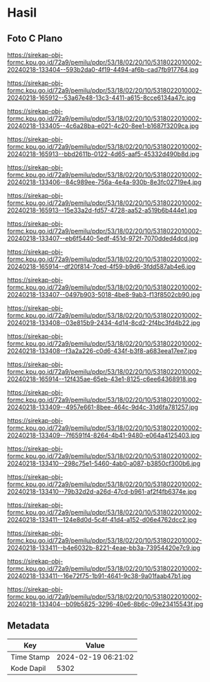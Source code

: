 # Hasil

## Foto C Plano

https://sirekap-obj-formc.kpu.go.id/72a9/pemilu/pdpr/53/18/02/20/10/5318022010002-20240218-133404--593b2da0-4f19-4494-af6b-cad7fb917764.jpg

https://sirekap-obj-formc.kpu.go.id/72a9/pemilu/pdpr/53/18/02/20/10/5318022010002-20240218-165912--53a67e48-13c3-4411-a615-8cce6134a47c.jpg

https://sirekap-obj-formc.kpu.go.id/72a9/pemilu/pdpr/53/18/02/20/10/5318022010002-20240218-133405--4c6a28ba-e021-4c20-8ee1-b1687f3209ca.jpg

https://sirekap-obj-formc.kpu.go.id/72a9/pemilu/pdpr/53/18/02/20/10/5318022010002-20240218-165913--bbd2611b-0122-4d65-aaf5-45332d490b8d.jpg

https://sirekap-obj-formc.kpu.go.id/72a9/pemilu/pdpr/53/18/02/20/10/5318022010002-20240218-133406--84c989ee-756a-4e4a-930b-8e3fc02719e4.jpg

https://sirekap-obj-formc.kpu.go.id/72a9/pemilu/pdpr/53/18/02/20/10/5318022010002-20240218-165913--15e33a2d-fd57-4728-aa52-a519b6b444e1.jpg

https://sirekap-obj-formc.kpu.go.id/72a9/pemilu/pdpr/53/18/02/20/10/5318022010002-20240218-133407--eb6f5440-5edf-451d-972f-7070dded4dcd.jpg

https://sirekap-obj-formc.kpu.go.id/72a9/pemilu/pdpr/53/18/02/20/10/5318022010002-20240218-165914--df20f814-7ced-4f59-b9d6-3fdd587ab4e6.jpg

https://sirekap-obj-formc.kpu.go.id/72a9/pemilu/pdpr/53/18/02/20/10/5318022010002-20240218-133407--0497b903-5018-4be8-9ab3-f13f8502cb90.jpg

https://sirekap-obj-formc.kpu.go.id/72a9/pemilu/pdpr/53/18/02/20/10/5318022010002-20240218-133408--03e815b9-2434-4d14-8cd2-2f4bc3fd4b22.jpg

https://sirekap-obj-formc.kpu.go.id/72a9/pemilu/pdpr/53/18/02/20/10/5318022010002-20240218-133408--f3a2a226-c0d6-434f-b3f8-a683eea17ee7.jpg

https://sirekap-obj-formc.kpu.go.id/72a9/pemilu/pdpr/53/18/02/20/10/5318022010002-20240218-165914--12f435ae-65eb-43e1-8125-c6ee64368918.jpg

https://sirekap-obj-formc.kpu.go.id/72a9/pemilu/pdpr/53/18/02/20/10/5318022010002-20240218-133409--4957e661-8bee-464c-9d4c-31d6fa781257.jpg

https://sirekap-obj-formc.kpu.go.id/72a9/pemilu/pdpr/53/18/02/20/10/5318022010002-20240218-133409--7f6591f4-8264-4b41-9480-e064a4125403.jpg

https://sirekap-obj-formc.kpu.go.id/72a9/pemilu/pdpr/53/18/02/20/10/5318022010002-20240218-133410--298c75e1-5460-4ab0-a087-b3850cf300b6.jpg

https://sirekap-obj-formc.kpu.go.id/72a9/pemilu/pdpr/53/18/02/20/10/5318022010002-20240218-133410--79b32d2d-a26d-47cd-b961-af2f4fb6374e.jpg

https://sirekap-obj-formc.kpu.go.id/72a9/pemilu/pdpr/53/18/02/20/10/5318022010002-20240218-133411--124e8d0d-5c4f-41d4-a152-d06e4762dcc2.jpg

https://sirekap-obj-formc.kpu.go.id/72a9/pemilu/pdpr/53/18/02/20/10/5318022010002-20240218-133411--b4e6032b-8221-4eae-bb3a-73954420e7c9.jpg

https://sirekap-obj-formc.kpu.go.id/72a9/pemilu/pdpr/53/18/02/20/10/5318022010002-20240218-133411--16e72f75-1b91-4641-9c38-9a01faab47b1.jpg

https://sirekap-obj-formc.kpu.go.id/72a9/pemilu/pdpr/53/18/02/20/10/5318022010002-20240218-133404--b09b5825-3296-40e6-8b6c-09e23415543f.jpg


## Metadata

| Key        | Value               |
| ---------- | ------------------- |
| Time Stamp | 2024-02-19 06:21:02 |
| Kode Dapil | 5302                |



